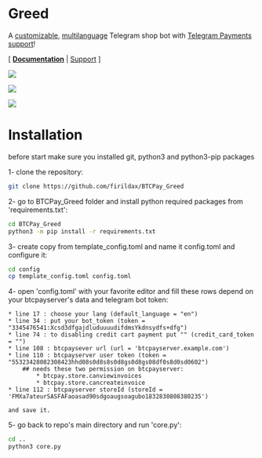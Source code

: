 # Greed

A [customizable](/config/template_config.toml), [multilanguage](/strings) Telegram shop bot with [Telegram Payments support](https://core.telegram.org/bots/payments)!  

\[ [**Documentation**](https://github.com/Steffo99/greed/wiki) | [Support](https://github.com/Steffo99/greed/issues/new/choose) \]

![](https://i.imgur.com/FdT2tRV.png)

![](https://i.imgur.com/rDYWdUB.png)

![](https://i.imgur.com/9plMzO6.png)



# Installation

before start make sure you installed git, python3 and python3-pip packages

1- clone the repository:
```bash
git clone https://github.com/firildax/BTCPay_Greed
```

2- go to BTCPay_Greed folder and install python required packages from 'requirements.txt':
```bash
cd BTCPay_Greed
python3 -m pip install -r requirements.txt
```
3- create copy from template_config.toml and name it config.toml and configure it:
```bash
cd config
cp template_config.toml config.toml
```
4- open 'config.toml' with your favorite editor and fill these rows depend on your btcpayserver's data and telegram bot token:

    * line 17 : choose your lang (default_language = "en")
    * line 34 : put your bot_token (token = "3345476541:Xcsd3dfgajdluduuuudifdmsYkdnsydfs+dfg")
    * line 74 : to disabling credit cart payment put "" (credit_card_token = "")
    * line 108 : btcpaysever url (url = 'btcpayserver.example.com')
    * line 110 : btcpayserver user token (token = "55323428082308423hhd08s0d8s8s0d8gs0d8gs08df0s8d0sd0602")
        ## needs these two permission on btcpayserver:
            * btcpay.store.canviewinvoices
            * btcpay.store.cancreateinvoice
    * line 112 : btcpayserver storeId (storeId = 'FMXa7ateurSASFAFaoasad90sdgoaugsoagubo1832830808380235')

    and save it.

5- go back to repo's main directory and run 'core.py':
```bash
cd ..
python3 core.py
```

